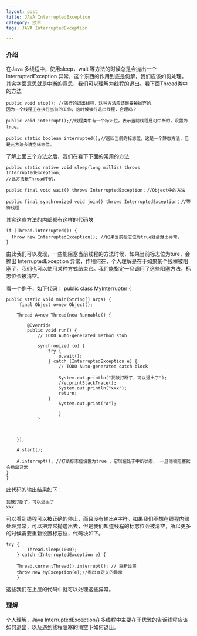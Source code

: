 ```yaml
---
layout: post
title: JAVA InterruptedException 
category: 技术
tags: JAVA InterruptedException

---
```


### 介绍

在Java 多线程中，使用sleep，wait 等方法的时候总是会抛出一个InterruptedException 异常，这个东西的作用到底是何解，我们应该如何处理。 其实字面意思就是中断的意思，我们可以理解为线程的退出。看下面Thread类中的方法

	public void stop(); //强行的退出线程，这种方法应该是要被抛弃的，
	因为一个线程正在执行当前的工作，这时候强行退出线程，合理吗？
    
    public void interrupt();//线程类中有一个标识位，表示当前线程是可中断的，设置为true。
    
	public static boolean interrupted();//返回当前的标志位，这是一个静态方法，但是此方法会清空标志位。


了解上面三个方法之后，我们在看下下面的常用的方法

	public static native void sleep(long millis) throws InterruptedException;
    //此方法是Thread中的，

    public final void wait() throws InterruptedException；//Object中的方法

    public final synchronized void join() throws InterruptedException；//等待线程

其实这些方法的内部都有这样的代码块

	if (Thread.interrupted()) {
      throw new InterruptedException(); //如果当前标志位为true就会爆出异常，
    }
  


   由此我们可以发现，一些能阻塞当前线程的方法时候，如果当前标志位为ture，会抛出 InterruptedException 异常，作用何在，个人理解是在于如果某个线程被阻塞了，我们也可以使用某种方式结束它。我们能指定一旦调用了这些阻塞方法，标志位会被清空。


看一个例子，如下代码：
	public class MyInterrupter {
	
	public static void main(String[] args) {
		 final Object o=new Object();
		
		Thread A=new Thread(new Runnable() {
			
			@Override
			public void run() {
				// TODO Auto-generated method stub
				
				synchronized (o) {
					try {
						o.wait();
					} catch (InterruptedException e) {
						// TODO Auto-generated catch block
						
						System.out.println("我被打断了，可以退出了");
						//e.printStackTrace();
						System.out.println("xxx");
						return;
					}
						System.out.print("A");
					
						}
				}
					
		

		});
		
		A.start();
	
		A.interrupt(); //打断标志位设置为true ，它现在处于中断状态， 一旦他被阻塞就会抛出异常
	}
 	}

此代码的输出结果如下：

	我被打断了，可以退出了
	xxx

可以看到线程可以被正确的停止，而且没有输出A字符。如果我们不想在线程内部处理异常，可以把异常抛送出去，但是我们知道线程的标志位会被清空，所以更多的时候需要重新设置标志位，代码块如下。
	

	try {
			Thread.sleep(1000);
		} catch (InterruptedException e) {
				
		Thread.currentThread().interrupt(); // 重新设置
        throw new MyException(e);//抛出自定义的异常		
		}

这些我们在上层的代码中就可以处理这些异常。




### 理解

 个人理解，Java InterruptedException在多线程中主要在于优雅的告诉线程应该如何退出，以及遇到线程阻塞的清空下如何退出。

	



